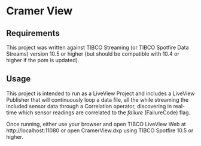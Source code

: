 # Cramer View

## Requirements

This project was written against TIBCO Streaming (or TIBCO Spotfire Data Streams) version 10.5 or higher (but should be compatible
with 10.4 or higher if the pom is updated).

## Usage

This project is intended to run as a LiveView Project and includes a LiveView Publisher that will continuously loop a data file, all
the while streaming the included sensor data through a Correlation operator, discovering in real-time which sensor readings are
correlated to the _failure_ (FailureCode) flag.
 
Once running, either use your browser and open TIBCO LiveView Web at http://localhost:11080 or open CramerView.dxp using TIBCO Spotfire
10.5 or higher.
 